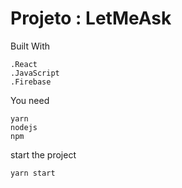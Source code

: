 # Projeto : LetMeAsk

Built With
```
.React
.JavaScript
.Firebase
```

You need
```
yarn
nodejs
npm
```
start the project
```
yarn start
```